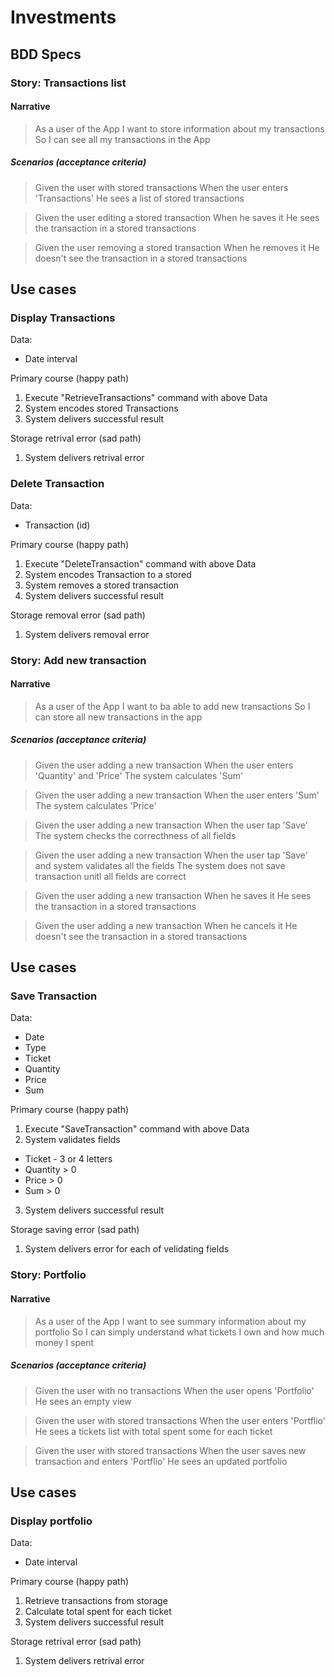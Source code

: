 # Investments

## BDD Specs

### Story: Transactions list

#### Narrative

>As a user of the App
>I want to store information about my transactions
>So I can see all my transactions in the App

##### Scenarios (acceptance criteria)

> Given the user with stored transactions
When the user enters 'Transactions'
He sees a list of stored transactions

> Given the user editing a stored transaction
When he saves it
He sees the transaction in a stored transactions

> Given the user removing a stored transaction
When he removes it
He doesn't see the transaction in a stored transactions

## Use cases

### Display Transactions

Data:
- Date interval

Primary course (happy path)
1. Execute "RetrieveTransactions" command with above Data
2. System encodes stored Transactions
3. System delivers successful result

Storage retrival error (sad path)
1. System delivers retrival error

### Delete Transaction

Data:
- Transaction (id)

Primary course (happy path)
1. Execute "DeleteTransaction" command with above Data
2. System encodes Transaction to a stored
3. System removes a stored transaction
4. System delivers successful result

Storage removal error (sad path)
1. System delivers removal error


### Story: Add new transaction

#### Narrative

>As a user of the App
>I want to ba able to add new transactions
>So I can store all new transactions in the app

##### Scenarios (acceptance criteria)

> Given the user adding a new transaction
When the user enters 'Quantity' and 'Price'
The system calculates 'Sum'

> Given the user adding a new transaction
When the user enters 'Sum'
The system calculates 'Price'

> Given the user adding a new transaction
When the user tap 'Save'
The system checks the correcthness of all fields

> Given the user adding a new transaction
When the user tap 'Save' and system validates all the fields
The system does not save transaction unitl all fields are correct

> Given the user adding a new transaction
When he saves it
He sees the transaction in a stored transactions

> Given the user adding a new transaction
When he cancels it
He doesn't see the transaction in a stored transactions

## Use cases

### Save Transaction

Data:
- Date
- Type
- Ticket
- Quantity
- Price
- Sum

Primary course (happy path)
1. Execute "SaveTransaction" command with above Data
2. System validates fields
- Ticket - 3 or 4 letters
- Quantity > 0
- Price > 0
- Sum > 0
3. System delivers successful result

Storage saving error (sad path)
1. System delivers error for each of velidating fields


### Story: Portfolio

#### Narrative

>As a user of the App
>I want to see summary information about my portfolio
>So I can simply understand what tickets I own and how much money I spent

##### Scenarios (acceptance criteria)

> Given the user with no transactions
When the user opens 'Portfolio'
He sees an empty view

> Given the user with stored transactions
When the user enters 'Portflio'
He sees a tickets list with total spent some for each ticket

> Given the user with stored transactions
When the user saves new transaction and enters 'Portflio'
He sees an updated portfolio

## Use cases

### Display portfolio

Data:
- Date interval

Primary course (happy path)
1. Retrieve transactions from storage
2. Calculate total spent for each ticket
3. System delivers successful result

Storage retrival error (sad path)
1. System delivers retrival error
